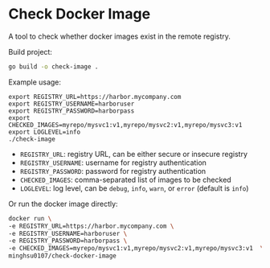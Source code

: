# Check Docker Image
A tool to check whether docker images exist in the remote registry.

Build project:
```bash
go build -o check-image .
```
Example usage:
```
export REGISTRY_URL=https://harbor.mycompany.com
export REGISTRY_USERNAME=harboruser
export REGISTRY_PASSWORD=harborpass
export CHECKED_IMAGES=myrepo/mysvc1:v1,myrepo/mysvc2:v1,myrepo/mysvc3:v1
export LOGLEVEL=info
./check-image
```
- `REGISTRY_URL`: registry URL, can be either secure or insecure registry
- `REGISTRY_USERNAME`: username for registry authentication
- `REGISTRY_PASSWORD`: password for registry authentication
- `CHECKED_IMAGES`: comma-separated list of images to be checked
- `LOGLEVEL`: log level, can be `debug`, `info`, `warn`, or `error` (default is `info`)

Or run the docker image directly:
```bash
docker run \
-e REGISTRY_URL=https://harbor.mycompany.com \
-e REGISTRY_USERNAME=harboruser \
-e REGISTRY_PASSWORD=harborpass \
-e CHECKED_IMAGES=myrepo/mysvc1:v1,myrepo/mysvc2:v1,myrepo/mysvc3:v1  \
minghsu0107/check-docker-image
```